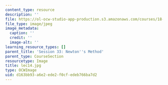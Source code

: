 ```yaml
---
content_type: resource
description: ''
file: https://ol-ocw-studio-app-production.s3.amazonaws.com/courses/18-01sc-single-variable-calculus-fall-2010/d163bb93a6e2ede2f0cfedeb766ba7d2_lec14.jpg
file_type: image/jpeg
image_metadata:
  caption: ''
  credit: ''
  image-alt: ''
learning_resource_types: []
parent_title: 'Session 33: Newton''s Method'
parent_type: CourseSection
resourcetype: Image
title: lec14.jpg
type: OCWImage
uid: d163bb93-a6e2-ede2-f0cf-edeb766ba7d2
---
```

